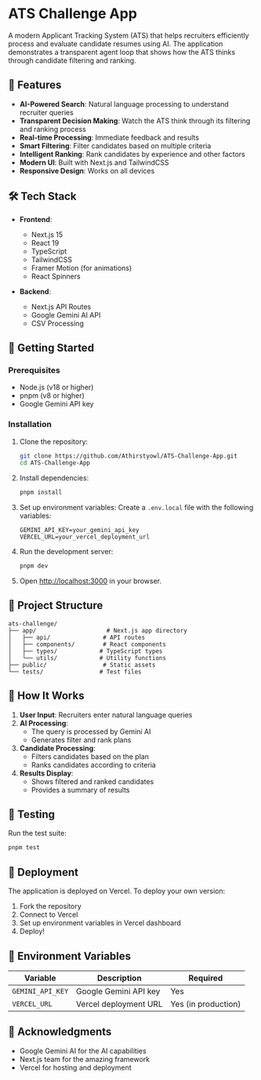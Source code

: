 # ATS Challenge App

A modern Applicant Tracking System (ATS) that helps recruiters efficiently process and evaluate candidate resumes using AI. The application demonstrates a transparent agent loop that shows how the ATS thinks through candidate filtering and ranking.

## 🌟 Features

- **AI-Powered Search**: Natural language processing to understand recruiter queries
- **Transparent Decision Making**: Watch the ATS think through its filtering and ranking process
- **Real-time Processing**: Immediate feedback and results
- **Smart Filtering**: Filter candidates based on multiple criteria
- **Intelligent Ranking**: Rank candidates by experience and other factors
- **Modern UI**: Built with Next.js and TailwindCSS
- **Responsive Design**: Works on all devices

## 🛠️ Tech Stack

- **Frontend**:
  - Next.js 15
  - React 19
  - TypeScript
  - TailwindCSS
  - Framer Motion (for animations)
  - React Spinners

- **Backend**:
  - Next.js API Routes
  - Google Gemini AI API
  - CSV Processing

## 🚀 Getting Started

### Prerequisites

- Node.js (v18 or higher)
- pnpm (v8 or higher)
- Google Gemini API key

### Installation

1. Clone the repository:
   ```bash
   git clone https://github.com/Athirstyowl/ATS-Challenge-App.git
   cd ATS-Challenge-App
   ```

2. Install dependencies:
   ```bash
   pnpm install
   ```

3. Set up environment variables:
   Create a `.env.local` file with the following variables:
   ```
   GEMINI_API_KEY=your_gemini_api_key
   VERCEL_URL=your_vercel_deployment_url
   ```

4. Run the development server:
   ```bash
   pnpm dev
   ```

5. Open [http://localhost:3000](http://localhost:3000) in your browser.

## 📁 Project Structure

```
ats-challenge/
├── app/                    # Next.js app directory
│   ├── api/               # API routes
│   ├── components/        # React components
│   ├── types/            # TypeScript types
│   └── utils/            # Utility functions
├── public/                # Static assets
└── tests/                # Test files
```

## 🔄 How It Works

1. **User Input**: Recruiters enter natural language queries
2. **AI Processing**: 
   - The query is processed by Gemini AI
   - Generates filter and rank plans
3. **Candidate Processing**:
   - Filters candidates based on the plan
   - Ranks candidates according to criteria
4. **Results Display**:
   - Shows filtered and ranked candidates
   - Provides a summary of results

## 🧪 Testing

Run the test suite:
```bash
pnpm test
```

## 🚢 Deployment

The application is deployed on Vercel. To deploy your own version:

1. Fork the repository
2. Connect to Vercel
3. Set up environment variables in Vercel dashboard
4. Deploy!

## 🔧 Environment Variables

| Variable | Description | Required |
|----------|-------------|----------|
| `GEMINI_API_KEY` | Google Gemini API key | Yes |
| `VERCEL_URL` | Vercel deployment URL | Yes (in production) |


## 🙏 Acknowledgments

- Google Gemini AI for the AI capabilities
- Next.js team for the amazing framework
- Vercel for hosting and deployment
